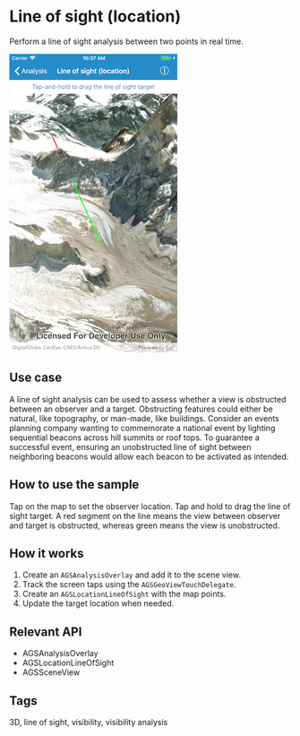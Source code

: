 # Line of sight (location)

Perform a line of sight analysis between two points in real time.

![Line of sight (location)](line-of-sight-location.png)

## Use case

A line of sight analysis can be used to assess whether a view is obstructed between an observer and a target. Obstructing features could either be natural, like topography, or man-made, like buildings. Consider an events planning company wanting to commemorate a national event by lighting sequential beacons across hill summits or roof tops. To guarantee a successful event, ensuring an unobstructed line of sight between neighboring beacons would allow each beacon to be activated as intended.

## How to use the sample

Tap on the map to set the observer location. Tap and hold to drag the line of sight target. A red segment on the line means the view between observer and target is obstructed, whereas green means the view is unobstructed. 

## How it works

1. Create an `AGSAnalysisOverlay` and add it to the scene view.
2. Track the screen taps using the  `AGSGeoViewTouchDelegate`. 
3. Create an `AGSLocationLineOfSight` with the map points.
4. Update the target location when needed.

## Relevant API

* AGSAnalysisOverlay
* AGSLocationLineOfSight
* AGSSceneView

## Tags

3D, line of sight, visibility, visibility analysis
